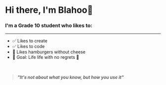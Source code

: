 # Hi there, I'm Blahoo👋

### I'm a Grade 10 student who likes to:
---
- ✅ Likes to create  
- ✅ Likes to code  
- 🙅 Likes hamburgers without cheese
- 🥅 Goal: Life life with no regrets 🤙  
&nbsp;  
&nbsp;  
> ***"It's not about what you know, but how you use it"***
<!--
**blahoo/blahoo** is a ✨ _special_ ✨ repository because its `README.md` (this file) appears on your GitHub profile.

Here are some ideas to get you started:

- 🔭 I’m currently working on ...
- 🌱 I’m currently learning ...
- 👯 I’m looking to collaborate on ...
- 🤔 I’m looking for help with ...
- 💬 Ask me about ...
- 📫 How to reach me: ...
- 😄 Pronouns: ...
- ⚡ Fun fact: ...
-->
